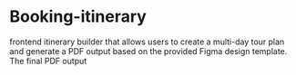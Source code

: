 # Booking-itinerary
frontend itinerary builder that allows users to create a multi-day tour plan and generate a PDF output based on the provided Figma design template. The final PDF output
